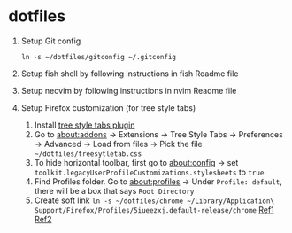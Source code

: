 # dotfiles


1. Setup Git config
   ```
   ln -s ~/dotfiles/gitconfig ~/.gitconfig
   ```

2. Setup fish shell by following instructions in fish Readme file
3. Setup neovim by following instructions in nvim Readme file

4. Setup Firefox customization (for tree style tabs)
    1. Install [tree style tabs plugin](https://addons.mozilla.org/en-US/firefox/addon/tree-style-tab/)
    2. Go to [about:addons](about:addons) -> Extensions -> Tree Style Tabs -> Preferences -> Advanced -> Load from files -> Pick the file `~/dotfiles/treesytletab.css`
    3. To hide horizontal toolbar, first go to [about:config](about:config) -> set `toolkit.legacyUserProfileCustomizations.stylesheets` to `true`
    4. Find Profiles folder. Go to [about:profiles](about:profiles) -> Under `Profile: default`, there will be a box that says `Root Directory`
    5. Create soft link
        `ln -s ~/dotfiles/chrome ~/Library/Application\ Support/Firefox/Profiles/5iueezxj.default-release/chrome`
        [Ref1](https://github.com/piroor/treestyletab/wiki/Code-snippets-for-custom-style-rules)
        [Ref2](https://gist.github.com/eizedev/f0a65275859b16e2649656d2e283dc81)
